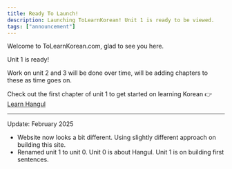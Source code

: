 ```yaml
---
title: Ready To Launch!
description: Launching ToLearnKorean! Unit 1 is ready to be viewed.
tags: ["announcement"]
---
```


Welcome to ToLearnKorean.com, glad to see you here.

Unit 1 is ready!

Work on unit 2 and 3 will be done over time, will be adding chapters to these as time goes on.

Check out the first chapter of unit 1 to get started on learning Korean 👉 [Learn Hangul](/chapter/korean-alphabet-hangul)

---

Update: February 2025

- Website now looks a bit different. Using slightly different approach on building this site.
- Renamed unit 1 to unit 0. Unit 0 is about Hangul. Unit 1 is on building first sentences.